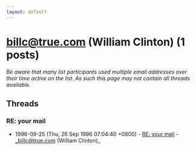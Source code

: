 ```yaml
---
layout: default
---
```


# billc@true.com (William Clinton) (1 posts)

_Be aware that many list participants used multiple email addresses over their time active on the list. As such this page may not contain all threads available._

## Threads

### RE: your mail
+ 1996-09-25 (Thu, 26 Sep 1996 07:04:40 +0800) - [RE: your mail](/archive/1996/09/2d15fdc25edabecc2259bcf6227e04437020997a5c2379375552f3ac333c1fef) - _billc@true.com (William Clinton)_

